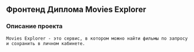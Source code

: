 ## Фронтенд Диплома Movies Explorer

### Описание проекта 
````
Movies Explorer - это cервис, в котором можно найти фильмы по запросу и сохранить в личном кабинете.
````